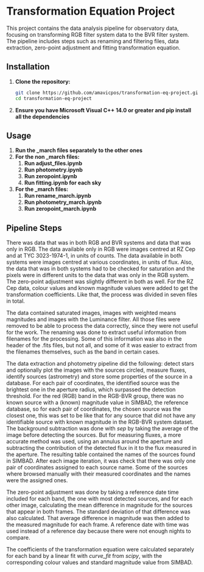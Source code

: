 # Transformation Equation Project
This project contains the data analysis pipeline for observatory data, focusing on transforming RGB filter system data to the BVR filter system. The pipeline includes steps such as renaming and filtering files, data extraction, zero-point adjustment and fitting transformation equation.

## Installation
1. **Clone the repository:**
    ```bash
    git clone https://github.com/amavicpos/transformation-eq-project.git
    cd transformation-eq-project
    ```
2. **Ensure you have Microsoft Visual C++ 14.0 or greater and pip install all the dependencies**

## Usage
1. **Run the _march files separately to the other ones**
2. **For the non _march files:**
    1. **Run adjust_files.ipynb**
    2. **Run photometry.ipynb**
    3. **Run zeropoint.ipynb**
    4. **Run fitting.ipynb for each sky**
3.  **For the _march files:**
    1. **Run rename_march.ipynb**
    2. **Run photometry_march.ipynb**
    3. **Run zeropoint_march.ipynb**

## Pipeline Steps
There was data that was in both RGB and BVR systems and data that was only in RGB. The data available only in RGB were images centred at RZ Cep and at TYC 3023-1974-1, in units of counts. The data available in both systems were images centred at various coordinates, in units of flux. Also, the data that was in both systems had to be checked for saturation and the pixels were in different units to the data that was only in the RGB system. The zero-point adjustment was slightly different in both as well. For the RZ Cep data, colour values and known magnitude values were added to get the transformation coefficients. Like that, the process was divided in seven files in total.

The data contained saturated images, images with weighted means magnitudes and images with the Luminance filter. All those files were removed to be able to process the data correctly, since they were not useful for the work. The renaming was done to extract useful information from filenames for the processing. Some of this information was also in the header of the .fits files, but not all, and some of it was easier to extract from the filenames themselves, such as the band in certain cases.

The data extraction and photometry pipeline did the following: detect stars and optionally plot the images with the sources circled, measure fluxes, identify sources (astrometry) and store some properties of the source in a database. For each pair of coordinates, the identified source was the brightest one in the aperture radius, which surpassed the detection threshold. For the red (RGB) band in the RGB-BVR group, there was no known source with a (known) magnitude value in SIMBAD, the reference database, so for each pair of coordinates, the chosen source was the closest one, this was set to be like that for any source that did not have any identifiable source with known magnitude in the RGB-BVR system dataset. The background subtraction was done with _sep_ by taking the average of the image before detecting the sources. But for measuring fluxes, a more accurate method was used, using an annulus around the aperture and subtracting the contribution of the detected flux in it to the flux measured in the aperture. The resulting table contained the names of the sources found in SIMBAD. After each image iteration, it was check that there was only one pair of coordinates assigned to each source name. Some of the sources where browsed manually with their measured coordinates and the names were the assigned ones.

The zero-point adjustment was done by taking a reference date time included for each band, the one with most detected sources, and for each other image, calculating the mean difference in magnitude for the sources that appear in both frames. The standard deviation of that difference was also calculated. That average difference in magnitude was then added to the measured magnitude for each frame. A reference date with time was used instead of a reference day because there were not enough nights to compare.

The coefficients of the transformation equation were calculated separately for each band by a linear fit with _curve\_fit_ from _scipy_, with the corresponding colour values and standard magnitude value from SIMBAD.

